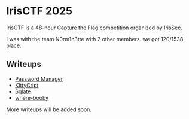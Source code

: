 # IrisCTF 2025

IrisCTF is a 48-hour Capture the Flag competition organized by IrisSec.

I was with the team N0rm1n3tte with 2 other members. we got 120/1538 place.

## Writeups

- [Password Manager](./password-manager/wu.md)
- [KittyCript](./KittyCript/wu.md)
- [Sqlate](./sqlate/wu.md)
- [where-booby](./where-booby/wu.md)

More writeups will be added soon.
